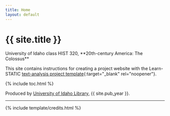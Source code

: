 ```yaml
---
title: Home
layout: default
---
```


<h1 class="text-center pt-2">{{ site.title }}</h1>

<div class="text-center pt-3" markdown="1">
University of Idaho class HIST 320, **20th-century America: The Colossus**

This site contains instructions for creating a project website with the Learn-STATIC [text-analysis project template](https://github.com/learn-static/text-analysis){:target="_blank" rel="noopener"}.
</div>

{% include toc.html %}

Produced by [University of Idaho Library](http://www.lib.uidaho.edu/), {{ site.pub_year }}.

------

{% include template/credits.html %}
